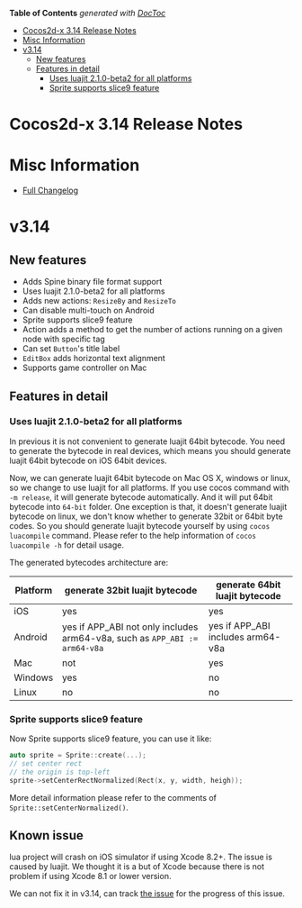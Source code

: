 <!-- START doctoc generated TOC please keep comment here to allow auto update -->
<!-- DON'T EDIT THIS SECTION, INSTEAD RE-RUN doctoc TO UPDATE -->
**Table of Contents**  *generated with [DocToc](https://github.com/thlorenz/doctoc)*

- [Cocos2d-x 3.14 Release Notes](#cocos2d-x-314-release-notes)
- [Misc Information](#misc-information)
- [v3.14](#v314)
  - [New features](#new-features)
  - [Features in detail](#features-in-detail)
    - [Uses luajit 2.1.0-beta2 for all platforms](#uses-luajit-210-beta2-for-all-platforms)
    - [Sprite supports slice9 feature](#sprite-supports-slice9-feature)

<!-- END doctoc generated TOC please keep comment here to allow auto update -->

# Cocos2d-x 3.14 Release Notes #

# Misc Information

* [Full Changelog](https://github.com/cocos2d/cocos2d-x/blob/v3/CHANGELOG)

# v3.14

## New features

* Adds Spine binary file format support
* Uses luajit 2.1.0-beta2 for all platforms
* Adds new actions: `ResizeBy` and `ResizeTo`
* Can disable multi-touch on Android
* Sprite supports slice9 feature
* Action adds a method to get the number of actions running on a given node with specific tag
* Can set `Button`'s title label
* `EditBox` adds horizontal text alignment
* Supports game controller on Mac

## Features in detail

### Uses luajit 2.1.0-beta2 for all platforms

In previous it is not convenient to generate luajit 64bit bytecode. You need to generate the bytecode in real devices, which means you should generate luajit 64bit bytecode on iOS 64bit devices.

Now, we can generate luajit 64bit bytecode on Mac OS X, windows or linux, so we change to use luajit for all platforms. If you use cocos command with `-m release`, it will generate bytecode automatically. And it will put 64bit bytecode into `64-bit` folder. One exception is that, it doesn't generate luajit bytecode on linux, we don't know whether to generate 32bit or 64bit byte codes. So you should generate luajit bytecode yourself by using `cocos luacompile` command. Please refer to the help information of `cocos luacompile -h` for detail usage.

The generated bytecodes architecture are:

Platform | generate 32bit luajit bytecode | generate 64bit luajit bytecode |
---|---|---
iOS | yes | yes
Android | yes if APP\_ABI not only includes arm64-v8a, such as `APP_ABI := arm64-v8a` | yes if APP_ABI includes arm64-v8a
Mac | not | yes
Windows | yes | no
Linux | no | no

### Sprite supports slice9 feature

Now Sprite supports slice9 feature, you can use it like:

```c++
auto sprite = Sprite::create(...);
// set center rect
// the origin is top-left
sprite->setCenterRectNormalized(Rect(x, y, width, heigh));
```

More detail information please refer to the comments of `Sprite::setCenterNormalized()`.

## Known issue

lua project will crash on iOS simulator if using Xcode 8.2+. The issue is caused by luajit. We thought it is a but of Xcode because there is not problem if using Xcode 8.1 or lower version. 

We can not fix it in v3.14, can track [the issue](https://github.com/cocos2d/cocos2d-x/issues/17043) for the progress of this issue.
